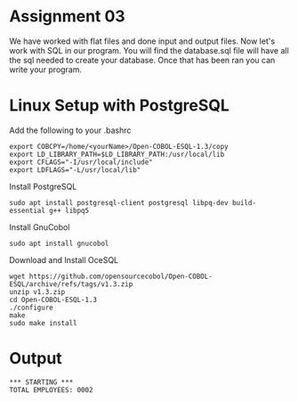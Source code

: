 # Assignment 03

We have worked with flat files and done input and output files. Now let's work with SQL in our program. You will find the database.sql file will have all the sql needed to create your database. Once that has been ran you can write your program.

# Linux Setup with PostgreSQL

Add the following to your .bashrc
```
export COBCPY=/home/<yourName>/Open-COBOL-ESQL-1.3/copy
export LD_LIBRARY_PATH=$LD_LIBRARY_PATH:/usr/local/lib
export CFLAGS="-I/usr/local/include"
export LDFLAGS="-L/usr/local/lib"
```

Install PostgreSQL
```
sudo apt install postgresql-client postgresql libpq-dev build-essential g++ libpq5 
```

Install GnuCobol 
```
sudo apt install gnucobol
```

Download and Install OceSQL
```
wget https://github.com/opensourcecobol/Open-COBOL-ESQL/archive/refs/tags/v1.3.zip
unzip v1.3.zip
cd Open-COBOL-ESQL-1.3
./configure
make
sudo make install
```


# Output
```
*** STARTING ***
TOTAL EMPLOYEES: 0002
```